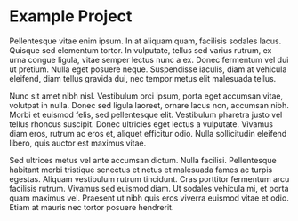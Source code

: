# Example Project

Pellentesque vitae enim ipsum. In at aliquam quam, facilisis sodales lacus. Quisque sed elementum tortor. In vulputate, tellus sed varius rutrum, ex urna congue ligula, vitae semper lectus nunc a ex. Donec fermentum vel dui ut pretium. Nulla eget posuere neque. Suspendisse iaculis, diam at vehicula eleifend, diam tellus gravida dui, nec tempor metus elit malesuada tellus.

Nunc sit amet nibh nisl. Vestibulum orci ipsum, porta eget accumsan vitae, volutpat in nulla. Donec sed ligula laoreet, ornare lacus non, accumsan nibh. Morbi et euismod felis, sed pellentesque elit. Vestibulum pharetra justo vel tellus rhoncus suscipit. Donec ultricies eget lectus a vulputate. Vivamus diam eros, rutrum ac eros et, aliquet efficitur odio. Nulla sollicitudin eleifend libero, quis auctor est maximus vitae.

Sed ultrices metus vel ante accumsan dictum. Nulla facilisi. Pellentesque habitant morbi tristique senectus et netus et malesuada fames ac turpis egestas. Aliquam vestibulum rutrum tincidunt. Cras porttitor fermentum arcu facilisis rutrum. Vivamus sed euismod diam. Ut sodales vehicula mi, et porta quam maximus vel. Praesent ut nibh quis eros viverra euismod vitae et odio. Etiam at mauris nec tortor posuere hendrerit.
